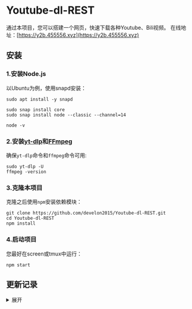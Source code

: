 # Youtube-dl-REST

通过本项目，您可以搭建一个网页，快速下载各种Youtube、Bili视频。
在线地址：[https://y2b.455556.xyz](https://y2b.455556.xyz)





## 安装

### 1.安装Node.js

以Ubuntu为例，使用snapd安装：
```
sudo apt install -y snapd

sudo snap install core
sudo snap install node --classic --channel=14

node -v
```

### 2.安装[yt-dlp](https://github.com/yt-dlp/yt-dlp)和[FFmpeg](https://github.com/yt-dlp/yt-dlp)

确保`yt-dlp`命令和`ffmpeg`命令可用:
```
sudo yt-dlp -U
ffmpeg -version
```

### 3.克隆本项目

克隆之后使用`npm`安装依赖模块：
```
git clone https://github.com/develon2015/Youtube-dl-REST.git
cd Youtube-dl-REST
npm install
```

### 4.启动项目

您最好在screen或tmux中运行：
```
npm start
```





## 更新记录

<details>
<summary>展开</summary>

##### 很久之前

1. 使用Kotlin实现了master分支

##### 过了一段时间

1. 使用Node.js重构

2. 自动清理空间

3. 支持视频标题作为文件名

4. 添加黑名单, 以及Cookies, 避免Youtube 429响应

##### 后来

1. 添加外挂字幕下载功能
2. 支持解析BiliBili

##### 接着

1：下载引擎替换为yt-dlp
2：支持解析BiliBili字幕和弹幕
3：支持显示标题和封面

</details>
